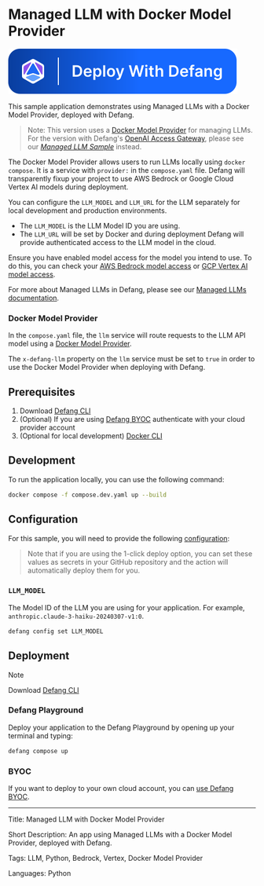 # Managed LLM with Docker Model Provider

[![1-click-deploy](https://raw.githubusercontent.com/DefangLabs/defang-assets/main/Logos/Buttons/SVG/deploy-with-defang.svg)](https://portal.defang.dev/redirect?url=https%3A%2F%2Fgithub.com%2Fnew%3Ftemplate_name%3Dsample-managed-llm-provider-template%26template_owner%3DDefangSamples)

This sample application demonstrates using Managed LLMs with a Docker Model Provider, deployed with Defang.

> Note: This version uses a [Docker Model Provider](https://docs.docker.com/compose/how-tos/model-runner/#provider-services) for managing LLMs. For the version with Defang's [OpenAI Access Gateway](https://docs.defang.io/docs/concepts/managed-llms/openai-access-gateway), please see our [*Managed LLM Sample*](https://github.com/DefangLabs/samples/tree/main/samples/managed-llm) instead.

The Docker Model Provider allows users to run LLMs locally using `docker compose`. It is a service with `provider:` in the `compose.yaml` file.
Defang will transparently fixup your project to use AWS Bedrock or Google Cloud Vertex AI models during deployment.

You can configure the `LLM_MODEL` and `LLM_URL` for the LLM separately for local development and production environments.
* The `LLM_MODEL` is the LLM Model ID you are using.
* The `LLM_URL` will be set by Docker and during deployment Defang will provide authenticated access to the LLM model in the cloud.

Ensure you have enabled model access for the model you intend to use. To do this, you can check your [AWS Bedrock model access](https://docs.aws.amazon.com/bedrock/latest/userguide/model-access-modify.html) or [GCP Vertex AI model access](https://cloud.google.com/vertex-ai/generative-ai/docs/control-model-access).

For more about Managed LLMs in Defang, please see our [Managed LLMs documentation](https://docs.defang.io/docs/concepts/managed-llms/managed-language-models).

### Docker Model Provider

In the `compose.yaml` file, the `llm` service will route requests to the LLM API model using a [Docker Model Provider](https://docs.defang.io/docs/concepts/managed-llms/openai-access-gateway#docker-model-provider-services).

The `x-defang-llm` property on the `llm` service must be set to `true` in order to use the Docker Model Provider when deploying with Defang.

## Prerequisites

1. Download [Defang CLI](https://github.com/DefangLabs/defang)
2. (Optional) If you are using [Defang BYOC](https://docs.defang.io/docs/concepts/defang-byoc) authenticate with your cloud provider account
3. (Optional for local development) [Docker CLI](https://docs.docker.com/engine/install/)

## Development

To run the application locally, you can use the following command:

```bash
docker compose -f compose.dev.yaml up --build
```

## Configuration

For this sample, you will need to provide the following [configuration](https://docs.defang.io/docs/concepts/configuration):

> Note that if you are using the 1-click deploy option, you can set these values as secrets in your GitHub repository and the action will automatically deploy them for you.

### `LLM_MODEL`
The Model ID of the LLM you are using for your application. For example, `anthropic.claude-3-haiku-20240307-v1:0`.
```bash
defang config set LLM_MODEL
```

## Deployment

> [!NOTE]
> Download [Defang CLI](https://github.com/DefangLabs/defang)

### Defang Playground

Deploy your application to the Defang Playground by opening up your terminal and typing:
```bash
defang compose up
```

### BYOC

If you want to deploy to your own cloud account, you can [use Defang BYOC](https://docs.defang.io/docs/tutorials/deploy-to-your-cloud).

---

Title: Managed LLM with Docker Model Provider

Short Description: An app using Managed LLMs with a Docker Model Provider, deployed with Defang.

Tags: LLM, Python, Bedrock, Vertex, Docker Model Provider

Languages: Python
